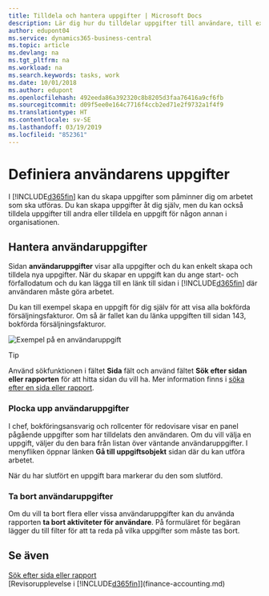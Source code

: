 ```yaml
---
title: Tilldela och hantera uppgifter | Microsoft Docs
description: Lär dig hur du tilldelar uppgifter till användare, till exempel din revisor, i Business Central.
author: edupont04
ms.service: dynamics365-business-central
ms.topic: article
ms.devlang: na
ms.tgt_pltfrm: na
ms.workload: na
ms.search.keywords: tasks, work
ms.date: 10/01/2018
ms.author: edupont
ms.openlocfilehash: 492eeda86a392320c8b8205d3faa76416a9cf6fb
ms.sourcegitcommit: d09f5ee0e164c7716f4ccb2ed71e2f9732a1f4f9
ms.translationtype: HT
ms.contentlocale: sv-SE
ms.lasthandoff: 03/19/2019
ms.locfileid: "852361"
---
```

# <a name="define-user-tasks"></a>Definiera användarens uppgifter
I [!INCLUDE[d365fin](includes/d365fin_md.md)] kan du skapa uppgifter som påminner dig om arbetet som ska utföras. Du kan skapa uppgifter åt dig själv, men du kan också tilldela uppgifter till andra eller tilldela en uppgift för någon annan i organisationen.  

## <a name="managing-user-tasks"></a>Hantera användaruppgifter
Sidan **användaruppgifter** visar alla uppgifter och du kan enkelt skapa och tilldela nya uppgifter. När du skapar en uppgift kan du ange start- och förfallodatum och du kan lägga till en länk till sidan i [!INCLUDE[d365fin](includes/d365fin_md.md)] där användaren måste göra arbetet.  

Du kan till exempel skapa en uppgift för dig själv för att visa alla bokförda försäljningsfakturor. Om så är fallet kan du länka uppgiften till sidan 143, bokförda försäljningsfakturor.  

![Exempel på en användaruppgift](media/across-user-tasks/sample-user-task.png "exempel på en användaruppgift")

> [!TIP]  
>  Använd sökfunktionen i fältet **Sida** fält och använd fältet **Sök efter sidan eller rapporten** för att hitta sidan du vill ha. Mer information finns i [söka efter en sida eller rapport](ui-search.md).  

### <a name="picking-up-user-tasks"></a>Plocka upp användaruppgifter
I chef, bokföringsansvarig och rollcenter för redovisare visar en panel pågående uppgifter som har tilldelats den användaren. Om du vill välja en uppgift, väljer du den bara från listan över väntande användaruppgifter. I menyfliken öppnar länken **Gå till uppgiftsobjekt** sidan där du kan utföra arbetet.  

När du har slutfört en uppgift bara markerar du den som slutförd.  

### <a name="deleting-user-tasks"></a>Ta bort användaruppgifter
Om du vill ta bort flera eller vissa användaruppgifter kan du använda rapporten **ta bort aktiviteter för användare**. På formuläret för begäran lägger du till filter för att ta reda på vilka uppgifter som måste tas bort.  

## <a name="see-also"></a>Se även
[Sök efter sida eller rapport](ui-search.md)  
[Revisorupplevelse i [!INCLUDE[d365fin](includes/d365fin_md.md)]](finance-accounting.md)  
